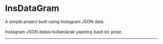 # InsDataGram
 A simple project built using Instagram JSON data.  <br><br> Instagram JSON datası kullanılarak yapılmış basit bir proje.
 <hr>
